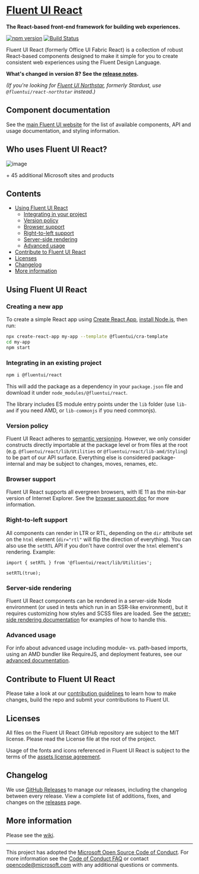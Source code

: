 # [Fluent UI React](https://developer.microsoft.com/en-us/fluentui)

**The React-based front-end framework for building web experiences.**

[![npm version](https://badge.fury.io/js/%40fluentui%2Freact.svg)](https://badge.fury.io/js/%40fluentui%2Freact) [![Build Status](https://img.shields.io/azure-devops/build/uifabric/fabricpublic/164/master?style=flat-square)](https://dev.azure.com/uifabric/fabricpublic/_build?definitionId=164)

Fluent UI React (formerly Office UI Fabric React) is a collection of robust React-based components designed to make it simple for you to create consistent web experiences using the Fluent Design Language.

**What's changed in version 8? See the [release notes](https://github.com/microsoft/fluentui/wiki/Version-8-release-notes).**

_(If you're looking for [Fluent UI Northstar](https://aka.ms/fluent-ui), formerly Stardust, use `@fluentui/react-northstar` instead.)_

## Component documentation

See the [main Fluent UI website](https://developer.microsoft.com/en-us/fluentui) for the list of available components, API and usage documentation, and styling information.

## Who uses Fluent UI React?

![image](https://user-images.githubusercontent.com/785361/50458071-45b58d00-0915-11e9-90c0-ad8789c99db5.png)

\+ 45 additional Microsoft sites and products

## Contents

- [Using Fluent UI React](#using-fluent-ui-react)
  - [Integrating in your project](#integrating-in-your-project)
  - [Version policy](#version-policy)
  - [Browser support](#browser-support)
  - [Right-to-left support](#right-to-left-support)
  - [Server-side rendering](#server-side-rendering)
  - [Advanced usage](#advanced-usage)
- [Contribute to Fluent UI React](#contribute-to-fluent-ui-react)
- [Licenses](#licenses)
- [Changelog](#changelog)
- [More information](#more-information)

## Using Fluent UI React

### Creating a new app

To create a simple React app using [Create React App](https://create-react-app.dev), [install Node.js](https://nodejs.org), then run:

```sh
npx create-react-app my-app --template @fluentui/cra-template
cd my-app
npm start
```

### Integrating in an existing project

```sh
npm i @fluentui/react
```

This will add the package as a dependency in your `package.json` file and download it under `node_modules/@fluentui/react`.

The library includes ES module entry points under the `lib` folder (use `lib-amd` if you need AMD, or `lib-commonjs` if you need commonjs).

### Version policy

Fluent UI React adheres to [semantic versioning](http://www.semver.org/). However, we only consider constructs directly importable at the package level or from files at the root (e.g. `@fluentui/react/lib/Utilities` or `@fluentui/react/lib-amd/Styling`) to be part of our API surface. Everything else is considered package-internal and may be subject to changes, moves, renames, etc.

### Browser support

Fluent UI React supports all evergreen browsers, with IE 11 as the min-bar version of Internet Explorer. See the [browser support doc](https://github.com/microsoft/fluentui/wiki/Browser-Support) for more information.

### Right-to-left support

All components can render in LTR or RTL, depending on the `dir` attribute set on the `html` element (`dir="rtl"` will flip the direction of everything). You can also use the `setRTL` API if you don't have control over the `html` element's rendering. Example:

```tsx
import { setRTL } from '@fluentui/react/lib/Utilities';

setRTL(true);
```

### Server-side rendering

Fluent UI React components can be rendered in a server-side Node environment (or used in tests which run in an SSR-like environment), but it requires customizing how styles and SCSS files are loaded. See the [server-side rendering documentation](https://github.com/microsoft/fluentui/wiki/Server-side-rendering-and-browserless-testing) for examples of how to handle this.

### Advanced usage

For info about advanced usage including module- vs. path-based imports, using an AMD bundler like RequireJS, and deployment features, see our [advanced documentation](https://github.com/microsoft/fluentui/wiki/Advanced-Usage).

## Contribute to Fluent UI React

Please take a look at our [contribution guidelines](https://github.com/microsoft/fluentui/wiki/Contributing) to learn how to make changes, build the repo and submit your contributions to Fluent UI.

## Licenses

All files on the Fluent UI React GitHub repository are subject to the MIT license. Please read the License file at the root of the project.

Usage of the fonts and icons referenced in Fluent UI React is subject to the terms of the [assets license agreement](https://aka.ms/fluentui-assets-license).

## Changelog

We use [GitHub Releases](https://github.com/blog/1547-release-your-software) to manage our releases, including the changelog between every release. View a complete list of additions, fixes, and changes on the [releases](https://github.com/microsoft/fluentui/releases) page.

## More information

Please see the [wiki](https://github.com/microsoft/fluentui/wiki).

---

This project has adopted the [Microsoft Open Source Code of Conduct](https://opensource.microsoft.com/codeofconduct/). For more information see the [Code of Conduct FAQ](https://opensource.microsoft.com/codeofconduct/faq/) or contact [opencode@microsoft.com](mailto:opencode@microsoft.com) with any additional questions or comments.
